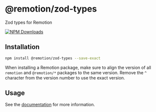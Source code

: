 # @remotion/zod-types
 
Zod types for Remotion
 
[![NPM Downloads](https://img.shields.io/npm/dm/@remotion/zod-types.svg?style=flat&color=black&label=Downloads)](https://npmcharts.com/compare/@remotion/zod-types?minimal=true)
 
## Installation
 
```bash
npm install @remotion/zod-types --save-exact
```
 
When installing a Remotion package, make sure to align the version of all `remotion` and `@remotion/*` packages to the same version.
Remove the `^` character from the version number to use the exact version.
 
## Usage
 
See the [documentation](https://www.remotion.dev/docs/zod-types) for more information.

